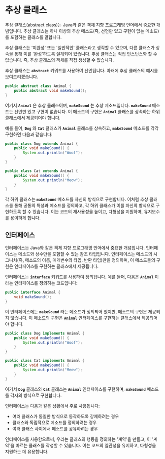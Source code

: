 # 추상 클래스

추상 클래스(abstract class)는 Java와 같은 객체 지향 프로그래밍 언어에서 중요한 개념입니다. 추상 클래스는 하나 이상의 추상 메소드(즉, 선언만 있고 구현이 없는 메소드)를 포함하는 클래스를 말합니다.

추상 클래스는 '미완성' 또는 '일반적인' 클래스라고 생각할 수 있으며, 다른 클래스가 상속을 통해 이를 '완성'하도록 설계되어 있습니다. 추상 클래스는 직접 인스턴스화 할 수 없습니다. 즉, 추상 클래스의 객체를 직접 생성할 수 없습니다.

추상 클래스는 **`abstract`** 키워드를 사용하여 선언됩니다. 아래에 추상 클래스의 예시를 보여드리겠습니다.

```java
public abstract class Animal {
    public abstract void makeSound();
}
```

여기서 **`Animal`** 은 추상 클래스이며, **`makeSound`** 는 추상 메소드입니다. **`makeSound`** 메소드는 선언만 있고 구현이 없습니다. 이 메소드의 구현은 **`Animal`** 클래스를 상속하는 하위 클래스에서 제공되어야 합니다.

예를 들어, **`Dog`** 와 **`Cat`** 클래스가 **`Animal`** 클래스를 상속하고, **`makeSound`** 메소드를 각각 구현하면 다음과 같습니다:

```java
public class Dog extends Animal {
    public void makeSound() {
        System.out.println("Woof");
    }
}

public class Cat extends Animal {
    public void makeSound() {
        System.out.println("Meow");
    }
}
```

각 하위 클래스는 **`makeSound`** 메소드를 자신의 방식으로 구현합니다. 이처럼 추상 클래스를 통해 공통의 특성과 메소드를 정의하고, 각 하위 클래스가 이를 자신의 방식으로 구현하도록 할 수 있습니다. 이는 코드의 재사용성을 높이고, 다형성을 지원하며, 유지보수를 용이하게 합니다.

## 인터페이스

인터페이스는 Java와 같은 객체 지향 프로그래밍 언어에서 중요한 개념입니다. 인터페이스는 메소드와 상수만을 포함할 수 있는 참조 타입입니다. 인터페이스는 메소드의 시그니처(즉, 메소드의 이름, 매개변수의 타입, 반환 타입)만을 정의하며, 이 메소드들의 구현은 인터페이스를 구현하는 클래스에서 제공됩니다.

인터페이스는 **`interface`** 키워드를 사용하여 정의됩니다. 예를 들어, 다음은 **`Animal`** 이라는 인터페이스를 정의하는 코드입니다:

```java
public interface Animal {
    void makeSound();
}
```

이 인터페이스에는 **`makeSound`** 라는 메소드가 정의되어 있지만, 메소드의 구현은 제공되지 않습니다. 이 메소드의 구현은 **`Animal`** 인터페이스를 구현하는 클래스에서 제공되어야 합니다.

```java
public class Dog implements Animal {
    public void makeSound() {
        System.out.println("Woof");
    }
}

public class Cat implements Animal {
    public void makeSound() {
        System.out.println("Meow");
    }
}
```

여기서 **`Dog`** 클래스와 **`Cat`** 클래스는 **`Animal`** 인터페이스를 구현하며, **`makeSound`** 메소드를 각자의 방식으로 구현합니다.

인터페이스는 다음과 같은 상황에서 주로 사용됩니다:

- 여러 클래스가 동일한 방식으로 동작하도록 강제하려는 경우
- 클래스와 독립적으로 메소드를 정의하려는 경우
- 여러 클래스 사이에서 메소드를 공유하려는 경우

인터페이스를 사용함으로써, 우리는 클래스의 행동을 정의하는 '계약'을 만들고, 이 '계약'을 따르는 클래스를 작성할 수 있습니다. 이는 코드의 일관성을 유지하고, 다형성을 지원하는 데 유용합니다.